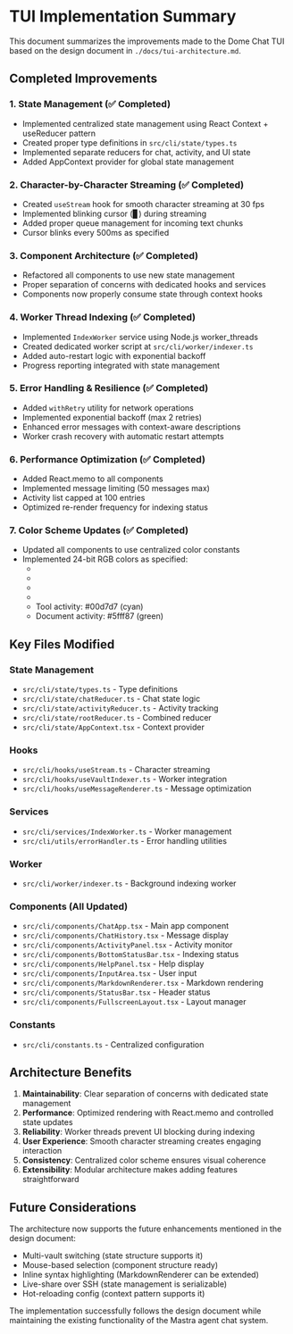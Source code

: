 # TUI Implementation Summary

This document summarizes the improvements made to the Dome Chat TUI based on the design document in `./docs/tui-architecture.md`.

## Completed Improvements

### 1. State Management (✅ Completed)
- Implemented centralized state management using React Context + useReducer pattern
- Created proper type definitions in `src/cli/state/types.ts`
- Implemented separate reducers for chat, activity, and UI state
- Added AppContext provider for global state management

### 2. Character-by-Character Streaming (✅ Completed)
- Created `useStream` hook for smooth character streaming at 30 fps
- Implemented blinking cursor (▊) during streaming
- Added proper queue management for incoming text chunks
- Cursor blinks every 500ms as specified

### 3. Component Architecture (✅ Completed)
- Refactored all components to use new state management
- Proper separation of concerns with dedicated hooks and services
- Components now properly consume state through context hooks

### 4. Worker Thread Indexing (✅ Completed)
- Implemented `IndexWorker` service using Node.js worker_threads
- Created dedicated worker script at `src/cli/worker/indexer.ts`
- Added auto-restart logic with exponential backoff
- Progress reporting integrated with state management

### 5. Error Handling & Resilience (✅ Completed)
- Added `withRetry` utility for network operations
- Implemented exponential backoff (max 2 retries)
- Enhanced error messages with context-aware descriptions
- Worker crash recovery with automatic restart attempts

### 6. Performance Optimization (✅ Completed)
- Added React.memo to all components
- Implemented message limiting (50 messages max)
- Activity list capped at 100 entries
- Optimized re-render frequency for indexing status

### 7. Color Scheme Updates (✅ Completed)
- Updated all components to use centralized color constants
- Implemented 24-bit RGB colors as specified:
  - [You]: #00d7d7 (cyan)
  - [Dome]: #ff00ff (magenta)
  - [System]: #5f87ff (blue)
  - [Error]: #ff5f5f (red)
  - Tool activity: #00d7d7 (cyan)
  - Document activity: #5fff87 (green)

## Key Files Modified

### State Management
- `src/cli/state/types.ts` - Type definitions
- `src/cli/state/chatReducer.ts` - Chat state logic
- `src/cli/state/activityReducer.ts` - Activity tracking
- `src/cli/state/rootReducer.ts` - Combined reducer
- `src/cli/state/AppContext.tsx` - Context provider

### Hooks
- `src/cli/hooks/useStream.ts` - Character streaming
- `src/cli/hooks/useVaultIndexer.ts` - Worker integration
- `src/cli/hooks/useMessageRenderer.ts` - Message optimization

### Services
- `src/cli/services/IndexWorker.ts` - Worker management
- `src/cli/utils/errorHandler.ts` - Error handling utilities

### Worker
- `src/cli/worker/indexer.ts` - Background indexing worker

### Components (All Updated)
- `src/cli/components/ChatApp.tsx` - Main app component
- `src/cli/components/ChatHistory.tsx` - Message display
- `src/cli/components/ActivityPanel.tsx` - Activity monitor
- `src/cli/components/BottomStatusBar.tsx` - Indexing status
- `src/cli/components/HelpPanel.tsx` - Help display
- `src/cli/components/InputArea.tsx` - User input
- `src/cli/components/MarkdownRenderer.tsx` - Markdown rendering
- `src/cli/components/StatusBar.tsx` - Header status
- `src/cli/components/FullscreenLayout.tsx` - Layout manager

### Constants
- `src/cli/constants.ts` - Centralized configuration

## Architecture Benefits

1. **Maintainability**: Clear separation of concerns with dedicated state management
2. **Performance**: Optimized rendering with React.memo and controlled state updates
3. **Reliability**: Worker threads prevent UI blocking during indexing
4. **User Experience**: Smooth character streaming creates engaging interaction
5. **Consistency**: Centralized color scheme ensures visual coherence
6. **Extensibility**: Modular architecture makes adding features straightforward

## Future Considerations

The architecture now supports the future enhancements mentioned in the design document:
- Multi-vault switching (state structure supports it)
- Mouse-based selection (component structure ready)
- Inline syntax highlighting (MarkdownRenderer can be extended)
- Live-share over SSH (state management is serializable)
- Hot-reloading config (context pattern supports it)

The implementation successfully follows the design document while maintaining the existing functionality of the Mastra agent chat system.